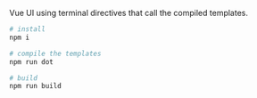 Vue UI using terminal directives that call the compiled templates.

```sh
# install
npm i

# compile the templates
npm run dot

# build
npm run build
```
